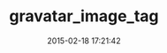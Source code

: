 ---
layout: post
title:  "gravatar_image_tag"
repo:   "mdeering/gravatar_image_tag"
date:   2015-02-18 17:21:42
gemurl: http://github.com/mdeering/gravatar_image_tag
---